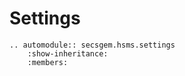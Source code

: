 # Settings

```{eval-rst}
.. automodule:: secsgem.hsms.settings
    :show-inheritance:
    :members:
```
